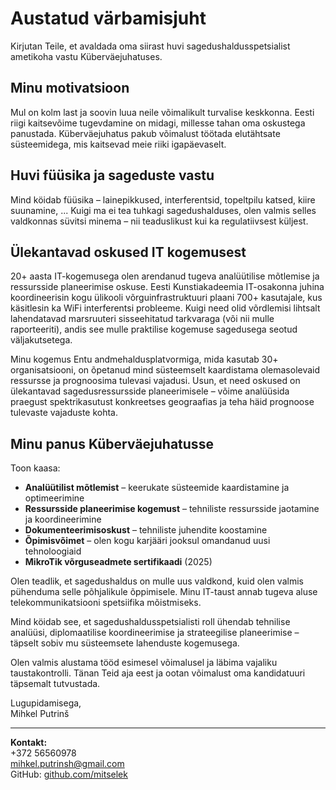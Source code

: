 # Austatud värbamisjuht

Kirjutan Teile, et avaldada oma siirast huvi sagedushaldusspetsialist ametikoha vastu Küberväejuhatuses.

## Minu motivatsioon

Mul on kolm last ja soovin luua neile võimalikult turvalise keskkonna. Eesti riigi kaitsevõime tugevdamine on midagi, millesse tahan oma oskustega panustada. Küberväejuhatus pakub võimalust töötada elutähtsate süsteemidega, mis kaitsevad meie riiki igapäevaselt.

## Huvi füüsika ja sageduste vastu

Mind köidab füüsika – lainepikkused, interferentsid, topeltpilu katsed, kiire suunamine, ... Kuigi ma ei tea tuhkagi sagedushalduses, olen valmis selles valdkonnas süvitsi minema – nii teaduslikust kui ka regulatiivsest küljest.

## Ülekantavad oskused IT kogemusest

20+ aasta IT-kogemusega olen arendanud tugeva analüütilise mõtlemise ja ressursside planeerimise oskuse. Eesti Kunstiakadeemia IT-osakonna juhina koordineerisin kogu ülikooli võrguinfrastruktuuri plaani 700+ kasutajale, kus käsitlesin ka WiFi interferentsi probleeme. Kuigi need olid võrdlemisi lihtsalt lahendatavad marsruuteri sisseehitatud tarkvaraga (või nii mulle raporteeriti), andis see mulle praktilise kogemuse sagedusega seotud väljakutsetega.

Minu kogemus Entu andmehaldusplatvormiga, mida kasutab 30+ organisatsiooni, on õpetanud mind süsteemselt kaardistama olemasolevaid ressursse ja prognoosima tulevasi vajadusi. Usun, et need oskused on ülekantavad sagedusressursside planeerimisele – võime analüüsida praegust spektrikasutust konkreetses geograafias ja teha häid prognoose tulevaste vajaduste kohta.

## Minu panus Küberväejuhatusse

Toon kaasa:

- **Analüütilist mõtlemist** – keerukate süsteemide kaardistamine ja optimeerimine
- **Ressursside planeerimise kogemust** – tehniliste ressursside jaotamine ja koordineerimine
- **Dokumenteerimisoskust** – tehniliste juhendite koostamine
- **Õpimisvõimet** – olen kogu karjääri jooksul omandanud uusi tehnoloogiaid
- **MikroTik võrguseadmete sertifikaadi** (2025)

Olen teadlik, et sagedushaldus on mulle uus valdkond, kuid olen valmis pühenduma selle põhjalikule õppimisele. Minu IT-taust annab tugeva aluse telekommunikatsiooni spetsiifika mõistmiseks.

Mind köidab see, et sagedushaldusspetsialisti roll ühendab tehnilise analüüsi, diplomaatilise koordineerimise ja strateegilise planeerimise – täpselt sobiv mu süsteemsete lahenduste kogemusega.

Olen valmis alustama tööd esimesel võimalusel ja läbima vajaliku taustakontrolli. Tänan Teid aja eest ja ootan võimalust oma kandidatuuri täpsemalt tutvustada.

Lugupidamisega,  
Mihkel Putrinš

---

**Kontakt:**  
+372 56560978  
<mihkel.putrinsh@gmail.com>  
GitHub: [github.com/mitselek](https://github.com/mitselek)
